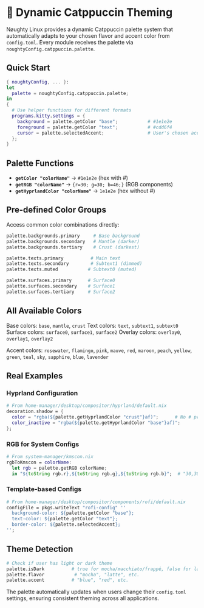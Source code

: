 # 🎨 Dynamic Catppuccin Theming

Nøughty Linux provides a dynamic Catppuccin palette system that automatically adapts to your chosen flavor and accent color from `config.toml`. Every module receives the palette via `noughtyConfig.catppuccin.palette`.

## Quick Start

```nix
{ noughtyConfig, ... }:
let
  palette = noughtyConfig.catppuccin.palette;
in
{
  # Use helper functions for different formats
  programs.kitty.settings = {
    background = palette.getColor "base";           # #1e1e2e
    foreground = palette.getColor "text";           # #cdd6f4
    cursor = palette.selectedAccent;                # User's chosen accent
  };
}
```

## Palette Functions

- **`getColor "colorName"`** → `#1e1e2e` (hex with #)
- **`getRGB "colorName"`** → `{r=30; g=30; b=46;}` (RGB components)
- **`getHyprlandColor "colorName"`** → `1e1e2e` (hex without #)

## Pre-defined Color Groups

Access common color combinations directly:

```nix
palette.backgrounds.primary     # Base background
palette.backgrounds.secondary   # Mantle (darker)
palette.backgrounds.tertiary    # Crust (darkest)

palette.texts.primary          # Main text
palette.texts.secondary        # Subtext1 (dimmed)
palette.texts.muted           # Subtext0 (muted)

palette.surfaces.primary      # Surface0
palette.surfaces.secondary    # Surface1
palette.surfaces.tertiary     # Surface2
```

## All Available Colors

Base colors: `base`, `mantle`, `crust`
Text colors: `text`, `subtext1`, `subtext0`
Surface colors: `surface0`, `surface1`, `surface2`
Overlay colors: `overlay0`, `overlay1`, `overlay2`

Accent colors: `rosewater`, `flamingo`, `pink`, `mauve`, `red`, `maroon`, `peach`, `yellow`, `green`, `teal`, `sky`, `sapphire`, `blue`, `lavender`

## Real Examples

### Hyprland Configuration
```nix
# From home-manager/desktop/compositor/hyprland/default.nix
decoration.shadow = {
  color = "rgba(${palette.getHyprlandColor "crust"}af)";      # No # prefix
  color_inactive = "rgba(${palette.getHyprlandColor "base"}af)";
};
```

### RGB for System Configs
```nix
# From system-manager/kmscon.nix
rgbToKmscon = colorName:
  let rgb = palette.getRGB colorName;
  in "${toString rgb.r},${toString rgb.g},${toString rgb.b}";  # "30,30,46"
```

### Template-based Configs
```nix
# From home-manager/desktop/compositor/components/rofi/default.nix
configFile = pkgs.writeText "rofi-config" ''
  background-color: ${palette.getColor "base"};
  text-color: ${palette.getColor "text"};
  border-color: ${palette.selectedAccent};
'';
```

## Theme Detection

```nix
# Check if user has light or dark theme
palette.isDark          # true for mocha/macchiato/frappé, false for latte
palette.flavor           # "mocha", "latte", etc.
palette.accent          # "blue", "red", etc.
```

The palette automatically updates when users change their `config.toml` settings, ensuring consistent theming across all applications.
